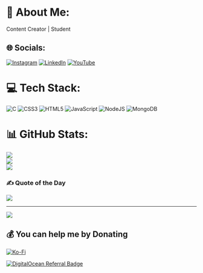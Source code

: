 # 💫 About Me:
Content Creator | Student<br>


## 🌐 Socials:
[![Instagram](https://img.shields.io/badge/Instagram-%23E4405F.svg?logo=Instagram&logoColor=white)](https://instagram.com/wtfdrshn) [![LinkedIn](https://img.shields.io/badge/LinkedIn-%230077B5.svg?logo=linkedin&logoColor=white)](https://linkedin.com/in/wtfdrshn/) [![YouTube](https://img.shields.io/badge/YouTube-%23FF0000.svg?logo=YouTube&logoColor=white)](https://youtube.com/c/UCG-v67Ya0uRiWMmMufPFnKw) 

# 💻 Tech Stack:
![C](https://img.shields.io/badge/c-%2300599C.svg?style=for-the-badge&logo=c&logoColor=white) ![CSS3](https://img.shields.io/badge/css3-%231572B6.svg?style=for-the-badge&logo=css3&logoColor=white) ![HTML5](https://img.shields.io/badge/html5-%23E34F26.svg?style=for-the-badge&logo=html5&logoColor=white) ![JavaScript](https://img.shields.io/badge/javascript-%23323330.svg?style=for-the-badge&logo=javascript&logoColor=%23F7DF1E) ![NodeJS](https://img.shields.io/badge/node.js-6DA55F?style=for-the-badge&logo=node.js&logoColor=white) ![MongoDB](https://img.shields.io/badge/MongoDB-%234ea94b.svg?style=for-the-badge&logo=mongodb&logoColor=white)
# 📊 GitHub Stats:
![](https://github-readme-stats.vercel.app/api?username=wtfdrshn&theme=dark&hide_border=true&include_all_commits=true&count_private=false)<br/>
![](https://github-readme-streak-stats.herokuapp.com/?user=wtfdrshn&theme=dark&hide_border=true)<br/>
![](https://github-readme-stats.vercel.app/api/top-langs/?username=wtfdrshn&theme=dark&hide_border=true&include_all_commits=true&count_private=false&layout=compact)

### ✍️ Quote of the Day
![](https://quotes-github-readme.vercel.app/api?type=horizontal&theme=dark)

---
[![](https://visitcount.itsvg.in/api?id=wtfdrshn&icon=5&color=12)](https://visitcount.itsvg.in)

  ## 💰 You can help me by Donating
  [![Ko-Fi](https://img.shields.io/badge/Ko--fi-F16061?style=for-the-badge&logo=ko-fi&logoColor=white)](https://ko-fi.com/g4gt_yt) 

 [![DigitalOcean Referral Badge](https://web-platforms.sfo2.digitaloceanspaces.com/WWW/Badge%203.svg)](https://www.digitalocean.com/?refcode=77b4ec6504ee&utm_campaign=Referral_Invite&utm_medium=Referral_Program&utm_source=badge) 
 
<!-- Proudly created with GPRM ( https://gprm.itsvg.in ) -->
